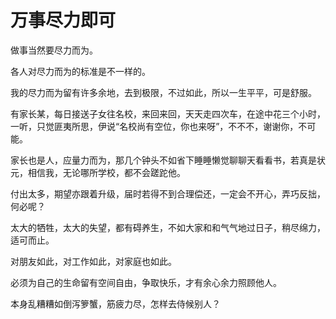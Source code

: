# 万事尽力即可

做事当然要尽力而为。 

各人对尽力而为的标准是不一样的。 

我的尽力而为留有许多余地，去到极限，不过如此，所以一生平平，可是舒服。 

有家长某，每日接送子女往名校，来回来回，天天走四次车，在途中花三个小时，一听，只觉匪夷所思，伊说“名校尚有空位，你也来呀”，不不不，谢谢你，不可能。 

家长也是人，应量力而为，那几个钟头不如省下睡睡懒觉聊聊天看看书，若真是状元，相信我，无论哪所学校，都不会蹉跎他。 

付出太多，期望亦跟着升级，届时若得不到合理偿还，一定会不开心，弄巧反拙，何必呢？ 

太大的牺牲，太大的失望，都有碍养生，不如大家和和气气地过日子，稍尽绵力，适可而止。 

对朋友如此，对工作如此，对家庭也如此。 

必须为自己的生命留有空间自由，争取快乐，才有余心余力照顾他人。 

本身乱糟糟如倒泻箩蟹，筋疲力尽，怎样去侍候别人？